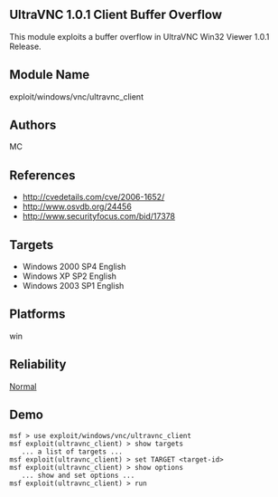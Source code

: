 ## UltraVNC 1.0.1 Client Buffer Overflow

This module exploits a buffer overflow in UltraVNC Win32 
Viewer 1.0.1 Release.


## Module Name
exploit/windows/vnc/ultravnc_client

## Authors
MC


## References
* http://cvedetails.com/cve/2006-1652/
* http://www.osvdb.org/24456
* http://www.securityfocus.com/bid/17378



## Targets
* Windows 2000 SP4 English
* Windows XP SP2 English
* Windows 2003 SP1 English


## Platforms
win

## Reliability
[Normal](https://github.com/rapid7/metasploit-framework/wiki/Exploit-Ranking)

## Demo

```
msf > use exploit/windows/vnc/ultravnc_client
msf exploit(ultravnc_client) > show targets
   ... a list of targets ...
msf exploit(ultravnc_client) > set TARGET <target-id>
msf exploit(ultravnc_client) > show options
   ... show and set options ...
msf exploit(ultravnc_client) > run
```
    
    